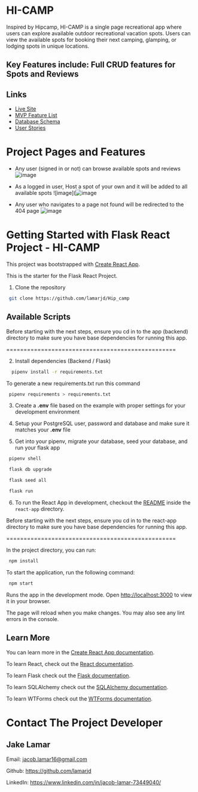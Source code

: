 # HI-CAMP

Inspired by Hipcamp, HI-CAMP is a single page recreational app where users can explore available outdoor recreational vacation spots. Users can view the available spots for booking their next camping, glamping, or lodging spots in unique locations. 

## Key Features include: Full CRUD features for Spots and Reviews

## Links
* [Live Site](https://hi-camp.onrender.com/)
* [MVP Feature List](https://github.com/lamarjd/Hip_camp/wiki/MVP-Feature-List)
* [Database Schema](https://github.com/lamarjd/Hip_camp/wiki/Schema)
* [User Stories](https://github.com/lamarjd/Hip_camp/wiki/User-Stories)

# Project Pages and Features
* Any user (signed in or not) can browse available spots and reviews
![image](https://user-images.githubusercontent.com/98356168/205563114-29fc0ec1-d537-4722-ba2a-e4f4666eaeaf.png)

* As a logged in user, Host a spot of your own and it will be added to all available spots
![image](![image](https://user-images.githubusercontent.com/98356168/205564594-8f640827-f9f0-4614-b382-340bdad53cdb.png)


* Any user who navigates to a page not found will be redirected to the 404 page
![image](https://user-images.githubusercontent.com/98356168/205563382-83299013-1f6f-4043-b3ae-638a5ab5861c.png)



# Getting Started with Flask React Project - HI-CAMP

This project was bootstrapped with [Create React App](https://github.com/facebook/create-react-app).

This is the starter for the Flask React Project. 

1. Clone the repository

```bash
 git clone https://github.com/lamarjd/Hip_camp
 ```

## Available Scripts

Before starting with the next steps, ensure you cd in to the app (backend) directory to make sure you have base dependencies for running this app.

=================================================

2. Install dependencies (Backend / Flask)

```bash
  pipenv install -r requirements.txt
  ```

To generate a new requirements.txt run this command

```bash
 pipenv requirements > requirements.txt
 ```

3. Create a **.env** file based on the example with proper settings for your
   development environment

4. Setup your PostgreSQL user, password and database and make sure it matches your **.env** file

5. Get into your pipenv, migrate your database, seed your database, and run your flask app
   
```bash
 pipenv shell 
 ```
   
```bash
 flask db upgrade
 ```
   
```bash
 flask seed all 
 ```
   
```bash
 flask run 
 ```

6. To run the React App in development, checkout the [README](./react-app/README.md) inside the `react-app` directory.

Before starting with the next steps, ensure you cd in to the react-app directory to make sure you have base dependencies for running this app.

=================================================

In the project directory, you can run:

```bash
 npm install
 ```

To start the application, run the following command:

```bash
 npm start
 ```

Runs the app in the development mode.
Open [http://localhost:3000](http://localhost:3000) to view it in your browser.

The page will reload when you make changes.
You may also see any lint errors in the console.

## Learn More

You can learn more in the [Create React App documentation](https://facebook.github.io/create-react-app/docs/getting-started).

To learn React, check out the [React documentation](https://reactjs.org/).

To learn Flask check out the [Flask documentation](https://flask.palletsprojects.com/en/2.2.x/).

To learn SQLAlchemy check out the [SQLAlchemy documentation](https://www.sqlalchemy.org/).

To learn WTForms check out the [WTForms documentation](https://wtforms.readthedocs.io/en/2.3.x/).

# Contact The Project Developer

## Jake Lamar
Email: jacob.lamar16@gmail.com

Github: https://github.com/lamarjd

LinkedIn: https://www.linkedin.com/in/jacob-lamar-73449040/
